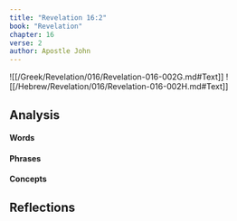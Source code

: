 ```yaml
---
title: "Revelation 16:2"
book: "Revelation"
chapter: 16
verse: 2
author: Apostle John
---
```

![[/Greek/Revelation/016/Revelation-016-002G.md#Text]]
![[/Hebrew/Revelation/016/Revelation-016-002H.md#Text]]

## Analysis

#### Words

#### Phrases

#### Concepts

## Reflections

